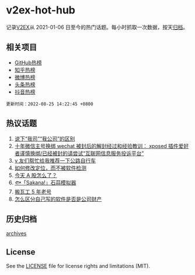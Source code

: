 # v2ex-hot-hub

 记录[V2EX](https://www.v2ex.com/)从 2021-01-06 日至今的热门话题。每小时抓取一次数据，按天[归档](archives)。
 
 ## 相关项目

- [GitHub热榜](https://github.com/lonnyzhang423/github-hot-hub)
- [知乎热榜](https://github.com/lonnyzhang423/zhihu-hot-hub)
- [微博热榜](https://github.com/lonnyzhang423/weibo-hot-hub)
- [头条热榜](https://github.com/lonnyzhang423/toutiao-hot-hub)
- [抖音热榜](https://github.com/lonnyzhang423/douyin-hot-hub)


 `更新时间：2022-08-25 14:22:45 +0800`

## 热议话题

1. [说下“我司”“我公司”的区别](https://www.v2ex.com/t/875222)
1. [十年微信主号换绑 wechat 被封后的解封经过和经验教训： xposed 插件爱好者谨慎换绑/已经被封的请尝试“互联网信息服务投诉平台”](https://www.v2ex.com/t/875173)
1. [v 友们帮忙给我推荐一下公路自行车](https://www.v2ex.com/t/875231)
1. [如何修改定位，而不被软件检测](https://www.v2ex.com/t/875208)
1. [今天 A 股怎么了？](https://www.v2ex.com/t/875084)
1. [🐟「Sakana!」石蒜模拟器](https://www.v2ex.com/t/875119)
1. [搬瓦工 5 年老号](https://www.v2ex.com/t/875217)
1. [怎么区分自己写的软件是否是公司财产](https://www.v2ex.com/t/875128)

## 历史归档

[archives](archives)

## License

See the [LICENSE](LICENSE) file for license rights and limitations (MIT).
